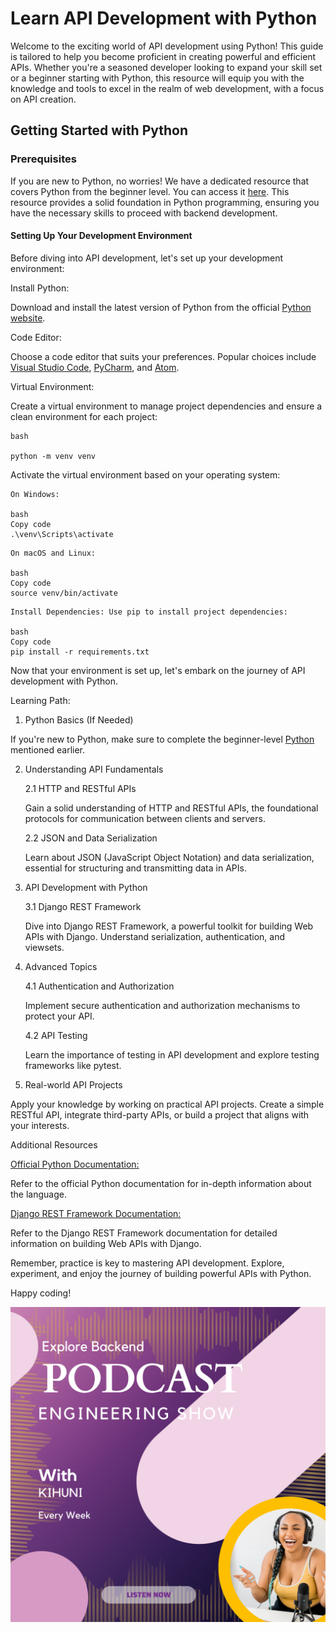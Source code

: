 
# Learn API Development with Python

Welcome to the exciting world of API development using Python! This guide is tailored to help you become proficient in creating powerful and efficient APIs. Whether you're a seasoned developer looking to expand your skill set or a beginner starting with Python, this resource will equip you with the knowledge and tools to excel in the realm of web development, with a focus on API creation.

## Getting Started with Python

### Prerequisites

If you are new to Python, no worries! We have a dedicated resource that covers Python from the beginner level. You can access it [here](https://github.com/kihuni/Explore-Backend/tree/main/Intro-to-Python-article). This resource provides a solid foundation in Python programming, ensuring you have the necessary skills to proceed with backend development.

#### Setting Up Your Development Environment
Before diving into API development, let's set up your development environment:

Install Python:

Download and install the latest version of Python from the official [Python website](https://wiki.python.org/moin/BeginnersGuide/Download).

Code Editor:

Choose a code editor that suits your preferences. Popular choices include [Visual Studio Code](https://visualstudio.microsoft.com/), [PyCharm](https://www.jetbrains.com/pycharm/download/?section=linux), and [Atom](https://atom-editor.cc/).

Virtual Environment:

Create a virtual environment to manage project dependencies and ensure a clean environment for each project:

```
bash

python -m venv venv

```
Activate the virtual environment based on your operating system:

```
On Windows:

bash
Copy code
.\venv\Scripts\activate
```
```
On macOS and Linux:

bash
Copy code
source venv/bin/activate
```
```
Install Dependencies: Use pip to install project dependencies:

bash
Copy code
pip install -r requirements.txt
```
Now that your environment is set up, let's embark on the journey of API development with Python.

Learning Path:

1. Python Basics (If Needed)

If you're new to Python, make sure to complete the beginner-level [Python](https://github.com/kihuni/Explore-Backend/tree/main/Intro-to-Python-article) mentioned earlier.

2. Understanding API Fundamentals

    2.1 HTTP and RESTful APIs

    Gain a solid understanding of HTTP and RESTful APIs, the foundational protocols for communication between clients and servers.

    2.2 JSON and Data Serialization

    Learn about JSON (JavaScript Object Notation) and data serialization, essential for structuring and transmitting data in APIs.

3. API Development with Python

    3.1 Django REST Framework

    Dive into Django REST Framework, a powerful toolkit for building Web APIs with Django. Understand serialization, authentication, and viewsets.

4. Advanced Topics

    4.1 Authentication and Authorization

    Implement secure authentication and authorization mechanisms to protect your API.

    4.2 API Testing

    Learn the importance of testing in API development and explore testing frameworks like pytest.

5. Real-world API Projects

Apply your knowledge by working on practical API projects. Create a simple RESTful API, integrate third-party APIs, or build a project that aligns with your interests.

Additional Resources

[Official Python Documentation:](https://www.python.org/about/gettingstarted/)

Refer to the official Python documentation for in-depth information about the language.

[Django REST Framework Documentation:](https://www.django-rest-framework.org/)

Refer to the Django REST Framework documentation for detailed information on building Web APIs with Django.

Remember, practice is key to mastering API development. Explore, experiment, and enjoy the journey of building powerful APIs with Python.

Happy coding!

![](https://github.com/kihuni/Explore-Backend/blob/main/Explore%20Backend.png)
